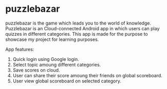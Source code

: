 # puzzlebazar
puzzlebazar is the game which leads you to the world of knowledge. Puzzlebazar is an Cloud-connected Android app in which users can play quizzes in different categories.
This app is made for the purpose to showcase my project for learning purposes.

App features:
   1. Quick login using Google login.
   2. Select topic amoung different categories.
   3. Save scores on cloud.
   4. User can share their score amoung their friends on global scoreboard.
   5. User view global scoreboard on selected category.
